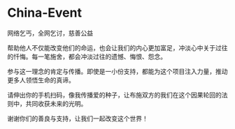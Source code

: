 # China-Event

网络乞丐，全网乞讨，慈善公益

帮助他人不仅能改变他们的命运，也会让我们的内心更加富足，冲淡心中关于过往的忏悔。每一笔施舍，都会冲淡过往的遗憾、悔恨、怨念。

参与这一理念的肯定与传播。即使是一小份支持，都能为这个项目注入力量，推动更多人领悟生命的真谛。

请伸出你的手机扫码，像我传播爱的种子，让布施双方的我们在这个因果轮回的法则中，共同收获未来的光明。

谢谢你们的善良与支持，让我们一起改变这个世界！
